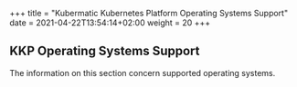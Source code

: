 +++
title = "Kubermatic Kubernetes Platform Operating Systems Support"
date = 2021-04-22T13:54:14+02:00
weight = 20
+++

## KKP Operating Systems Support

The information on this section concern supported operating systems.
